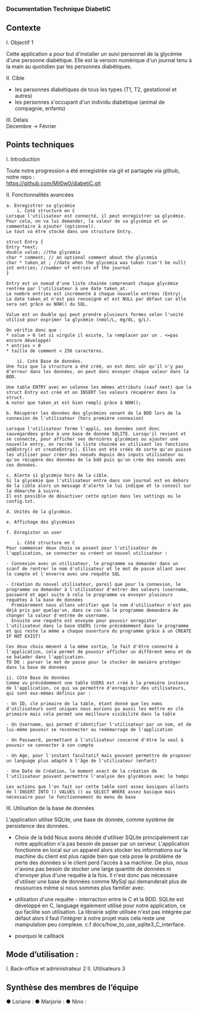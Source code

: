 ### Documentation Technique DiabetiC

## Contexte
I. Objectif	1

Cette application a pour but d'installer un suivi personnel de la glycémie d'une personne diabétique. Elle est la version numérique d'un journal tenu à la main au quotidien par les personnes diabétiques.

II. Cible
 * les personnes diabétiques de tous les types (T1, T2, gestationel et autres)
 * les personnes s'occupant d'un individu diabétique (animal de compagnie, enfants)


III.  Délais	
Decembre -> Février

## Points techniques	
I. Introduction 

Toute notre progression a été enregistrée via git et partagée via github, notre repo :  
    https://github.com/Mil0w0/diabetiC.git

II. Fonctionnalités avancées

    a. Enregistrer sa glycémie
        i. Coté structure en C
    Lorsque l'utilisateur est connecté, il peut enregistrer sa glycémie. 
    Pour cela, on va lui demander, la valeur de sa glycémie et un commentaire à ajouter (optionnel).
    Le tout va être stocké dans une structure Entry.
    
    struct Entry {
    Entry *next;
    double value; //the glycemia
    char * comment; // an optional comment about the glycemia
    char * taken_at ; //date when the glycemia was taken (can't be null)
    int entries; //number of entries of the journal
    }

    Entry est un noeud d'une liste chainée comprenant chaque glycémie rentrée par l'utilisateur à une date taken_at.
    Le nombre entries est incrémenté à chaque nouvelle entrées (Entry).
    La date taken_at n'est pas renseigné et est NULL par défaut car elle sera set grâce au NOW() du SQL.

    Value est un double qui peut prendre plusieurs formes selon l'unité utilisé pour exprimer la glycémie (nmol/L, mg/dL, g/L). 
    
    On vérifie donc que : 
    * value > 0 (et si virgule il existe, la remplacer par un . <=pas encore développé)
    * entries > 0
    * taille de comment < 256 caractères.

        ii. Coté Base de données. 
    Une fois que la structure a été créé, on est donc sûr qu'il n'y pas d'erreur dans les données, on peut donc envoyer chaque valeur dans la BDD.

    Une table ENTRY avec en colonne les mêmes attributs (sauf next) que la struct Entry est créé et on INSERT les valeurs récupérer dans la struct.
    A noter que taken_at est bien rempli grâce à NOW();   

    b. Récupérer les données des glycémies venant de la BDD lors de la connexion de l'utilisateur (hors première connexion)

    Lorsque l'utilisateur ferme l'appli, ses données sont donc sauvegardées grâce à une base de donnée SQLITE. Lorsqu'il revient et se connecte, pour afficher ses dernières glycémies ou ajouter une nouvelle entry, on recréé la liste chainée en utilisant les fonctions addEntry() et createEntry(). Elles ont été créés de sorte qu'on puisse les utiliser pour créer des noeuds depuis des inputs utilisateur ou qu'on récupère des données de la bdd puis qu'on crée des noeuds avec ces données.

    c. Alerte si glycémie hors de la cible.
    Si la glycémie que l'utilisateur entre dans son journal est en dehors de la cible alors un message d'alerte le lui indique et le conseil sur la démarche à suivre.
    Il est possible de désactiver cette option dans les settings ou le config.txt.

    d. Unités de la glycémie.

    e. Affichage des glycémies

    f. Enregister un user

        i. Côté structure en C
    Pour commencer deux choix se posent pour l'utilisateur de l'application, se connecter ou créent un nouvel utilisateur :

	- Connexion avec un utilisateur, le programme va demander dans un scanf de rentrer le nom d'utilisateur et le mot de passe allant avec le compte et l'enverra avec une requête SQL

	- Création du nouvel utilisateur, pareil que pour la connexion, le programme va demander à l'utilisateur d'entrer des valeurs (username, password et age) suite à cela le programme va envoyer plusieurs requêtes à la base de données
	  Premièrement nous allons vérifier que le nom d'utilisateur n'est pas déjà pris par quelqu'un, dans ce cas-là le programme demandera de changer la valeur d'entrée de username.
	  Ensuite une requête est envoyée pour pouvoir enregister l'utilisateur dans la base USERS (crée précédemment dans le programme et qui reste la même a chaque ouverture du programme grâce à un CREATE IF NOT EXIST)

    Ces deux choix mènent à la même sortie, le fait d'être connecté à l'application, cela permet de pouvoir afficher un différent menu et de se balader dans l'application.
    TO DO : parser le mot de passe pour le stocker de manière protéger dans la base de données

	ii. Côté Base de données
    Comme vu précédemment une table USERS est créé à la première instance de l'application, ce qui va permettre d'enregister des utilisateurs, qui sont eux-mêmes définis par :

	- Un ID, clé primaire de la table, étant donné que les noms d'utilisateurs sont uniques nous aurions pu aussi les mettre en clé primaire mais cela permet une meilleure visibilité dans la table

	- Un Username, qui permet d'identifier l'utilisateur par un nom, et de lui-même pouvoir se reconnecter au redémarrage de l'application

	- Un Password, permettant à l'utilisateur concerné d'être le seul à pouvoir se connecter à son compte

	- Un Age, pour l'instant facultatif mais pouvant permettre de proposer un language plus adapté à l'âge de l'utilisateur (enfant)

	- Une Date de Création, le moment exact de la création de l'utilisateur pouvant permettre l'analyse des glycémies avec le temps

    Les actions que l'on fait sur cette table sont assez basiques allants de l'INSERT INTO () VALUES () au SELECT WHERE assez basique mais nécessaire pour le fonctionnement du menu de base


III. Utilisation de la base de données

L'application utilise SQLite, une base de donnée, comme système de persistence des données.

* Choix de la bdd 
Nous avons décidé d'utiliser SQLite principalement car notre application n'a pas besoin de passer par un serveur. L'application fonctionne en local sur un appareil alors stocker les informations sur la machine du client est plus rapide bien que cela pose le problème de perte des données si le client perd l'accès à sa machine. De plus, nous n'avons pas besoin de stocker une large quantité de données ni d'envoyer plus d'une requête à la fois. Il n'est donc pas nécessaire d'utiliser une base de données comme MySql qui demanderait plus de ressources même si nous sommes plus familier avec.

* utilisation d'une requête - interraction entre le C et la BDD.
SQLite est développé en C, language également utilisé pour notre application, ce qui facilite son utilisation. La librairie sqlite utilisée n'est pas intégrée par défaut alors il faut l'intégrer à notre projet mais cela reste une manipulation peu complexe. c.f docs/how_to_use_sqlite3_C_interface.

* pourquoi le callback


## Mode d’utilisation :
I.          Back-office et administrateur	2
II.         Utilisateurs	3

## Synthèse des membres de l’équipe
● Loriane :
● Marjorie :
● Nino :
